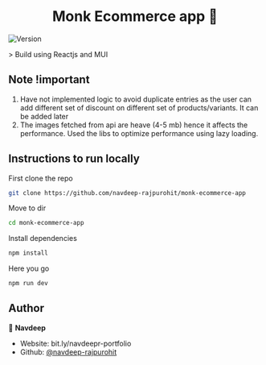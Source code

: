 <h1 align="center">Monk Ecommerce app 👋</h1>
<p>
  <img alt="Version" src="https://img.shields.io/badge/version-1.0.0-blue.svg?cacheSeconds=2592000" />
</p>
> Build using Reactjs and MUI



## Note !important
1. Have not implemented logic to avoid duplicate entries as the user can add different set of discount on different set of products/variants. It can be added later
2. The images fetched from api are heave (4-5 mb) hence it affects the performance. Used the libs to optimize performance using lazy loading.

## Instructions to run locally

First clone the repo
```sh
git clone https://github.com/navdeep-rajpurohit/monk-ecommerce-app
```
Move to dir
```sh
cd monk-ecommerce-app
```
Install dependencies
```sh
npm install
```
Here you go
```sh
npm run dev
```

## Author

👤 **Navdeep**

* Website: bit.ly/navdeepr-portfolio
* Github: [@navdeep-rajpurohit](https://github.com/navdeep-rajpurohit)
